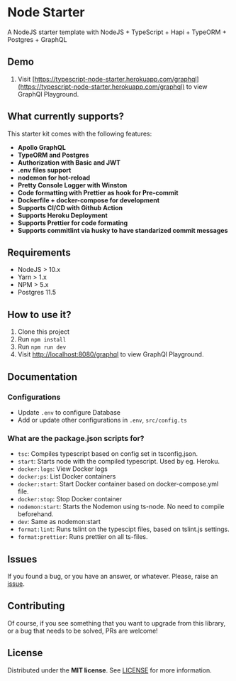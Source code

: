 # Node Starter

A NodeJS starter template with NodeJS + TypeScript + Hapi + TypeORM + Postgres + GraphQL

## Demo

1. Visit [https://typescript-node-starter.herokuapp.com/graphql](https://typescript-node-starter.herokuapp.com/graphql) to view GraphQl Playground.

## What currently supports?

This starter kit comes with the following features:

- **Apollo GraphQL**
- **TypeORM and Postgres**
- **Authorization with Basic and JWT**
- **.env files support**
- **nodemon for hot-reload**
- **Pretty Console Logger with Winston**
- **Code formatting with Prettier as hook for Pre-commit**
- **Dockerfile + docker-compose for development**
- **Supports CI/CD with Github Action**
- **Supports Heroku Deployment**
- **Supports Prettier for code formating**
- **Supports commitlint via husky to have standarized commit messages**

## Requirements

- NodeJS > 10.x
- Yarn > 1.x
- NPM > 5.x
- Postgres 11.5

## How to use it?

1. Clone this project
2. Run `npm install`
3. Run `npm run dev`
1. Visit [http://localhost:8080/graphql](http://localhost:8080/graphql) to view GraphQl Playground.

## Documentation

### Configurations

- Update `.env` to configure Database
- Add or update other configurations in `.env`, `src/config.ts`

### What are the package.json scripts for?

- `tsc`: Compiles typescript based on config set in tsconfig.json.
- `start`: Starts node with the compiled typescript. Used by eg. Heroku.
- `docker:logs`: View Docker logs
- `docker:ps`: List Docker containers
- `docker:start`: Start Docker container based on docker-compose.yml file.
- `docker:stop`: Stop Docker container
- `nodemon:start`: Starts the Nodemon using ts-node. No need to compile beforehand.
- `dev`: Same as nodemon:start
- `format:lint`: Runs tslint on the typescipt files, based on tslint.js settings.
- `format:prettier`: Runs prettier on all ts-files.

## Issues

If you found a bug, or you have an answer, or whatever. Please, raise an [issue](https://github.com/sumitmckv/node-graphql-starter/issues/new).

## Contributing

Of course, if you see something that you want to upgrade from this library, or a bug that needs to be solved, PRs are welcome!

## License

Distributed under the **MIT license**. See [LICENSE](https://github.com/sumitmckv/node-graphql-starter/blob/master/LICENSE) for more information.
